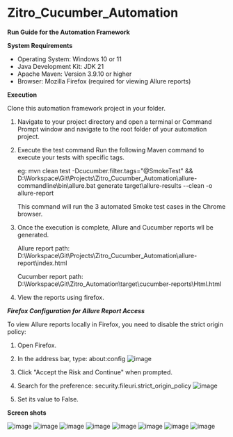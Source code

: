 # Zitro_Cucumber_Automation

**Run Guide for the Automation Framework**

**System Requirements**
* Operating System: Windows 10 or 11
* Java Development Kit: JDK 21
* Apache Maven: Version 3.9.10 or higher
* Browser: Mozilla Firefox (required for viewing Allure reports)

**Execution**

Clone this automation framework project in your folder.
1. Navigate to your project directory and open a terminal or Command Prompt window and navigate to the root folder of your automation project.
2. Execute the test command Run the following Maven command to execute your tests with specific tags.	
 
 	eg: mvn clean test -Dcucumber.filter.tags="@SmokeTest" && D:\Workspace\Git\Projects\Zitro_Cucumber_Automation\allure-commandline\bin\allure.bat generate target\allure-results --clean -o allure-report
	
 	This command will run the 3 automated Smoke test cases in the Chrome browser.
 
3. Once the execution is complete, Allure and Cucumber reports wll be generated.
	
 	Allure report path: D:\Workspace\Git\Projects\Zitro_Cucumber_Automation\allure-report\index.html
 
 	Cucumber report path: D:\Workspace\Git\Zitro_Automation\target\cucumber-reports\Html.html
 
4. View the reports using firefox.

***Firefox Configuration for Allure Report Access***

To view Allure reports locally in Firefox, you need to disable the strict origin policy:
1. Open Firefox.
2. In the address bar, type: about:config
![image](https://github.com/user-attachments/assets/6efb103c-9cba-4fc5-b8e2-ef854bd7b42e)

3. Click "Accept the Risk and Continue" when prompted.
4. Search for the preference: security.fileuri.strict_origin_policy
![image](https://github.com/user-attachments/assets/22b84744-3e71-4437-9943-dc778bf2221e)

5. Set its value to False.

**Screen shots**

![image](https://github.com/user-attachments/assets/115c6850-2361-416d-8db0-e0a59a345422)
![image](https://github.com/user-attachments/assets/6749e62d-be76-435d-b2b9-5f442ffb54b6)
![image](https://github.com/user-attachments/assets/ccc6b8df-6aed-46c9-98fc-c6694876f0fe)
![image](https://github.com/user-attachments/assets/c8cc994e-8728-44dc-b686-ccf88ea6fc94)
![image](https://github.com/user-attachments/assets/a40e3190-ae55-4cbe-b0e7-1870b5781c0d)
![image](https://github.com/user-attachments/assets/eaee75c5-e66c-46dd-9a7d-bd30035a6f3b)
![image](https://github.com/user-attachments/assets/c5b429a4-aff4-4289-bd8e-0b68b0e10683)
![image](https://github.com/user-attachments/assets/63576cfd-8667-448c-bc02-060bf1504627)

